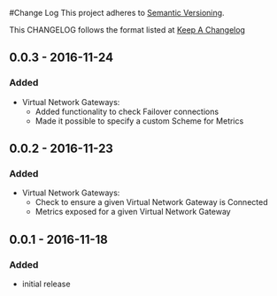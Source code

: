 #Change Log
This project adheres to [Semantic Versioning](http://semver.org/).

This CHANGELOG follows the format listed at [Keep A Changelog](http://keepachangelog.com/)

## 0.0.3 - 2016-11-24
### Added
- Virtual Network Gateways:
  - Added functionality to check Failover connections
  - Made it possible to specify a custom Scheme for Metrics

## 0.0.2 - 2016-11-23
### Added
- Virtual Network Gateways:
  - Check to ensure a given Virtual Network Gateway is Connected
  - Metrics exposed for a given Virtual Network Gateway

## 0.0.1 - 2016-11-18
### Added
- initial release
